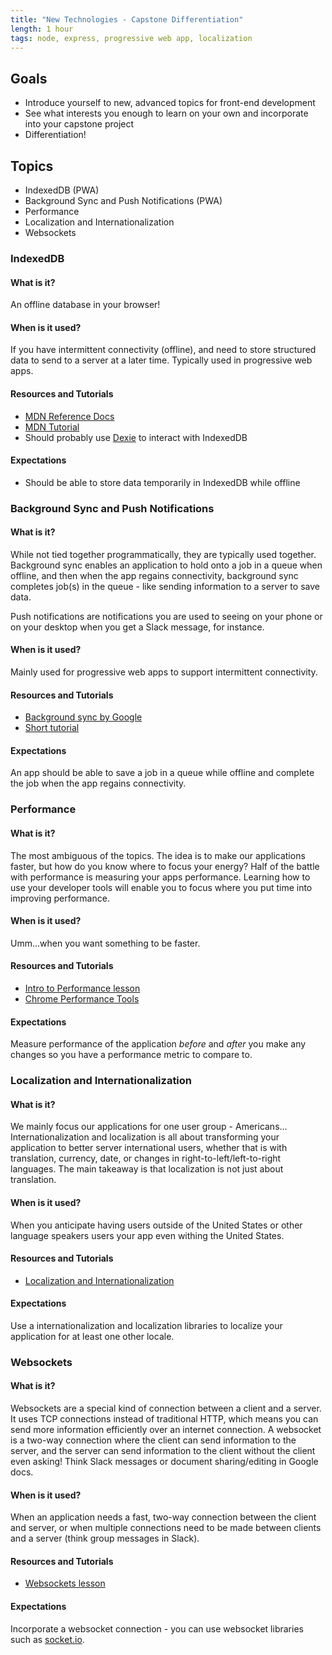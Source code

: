 ```yaml
---
title: "New Technologies - Capstone Differentiation"
length: 1 hour
tags: node, express, progressive web app, localization
---
```


## Goals

- Introduce yourself to new, advanced topics for front-end development
- See what interests you enough to learn on your own and incorporate into your capstone project
- Differentiation!

## Topics

* IndexedDB (PWA)
* Background Sync and Push Notifications (PWA)
* Performance
* Localization and Internationalization
* Websockets

### IndexedDB

#### What is it?
An offline database in your browser!

#### When is it used?
If you have intermittent connectivity (offline), and need to store structured data to send to a server at a later time. Typically used in progressive web apps.

#### Resources and Tutorials
* [MDN Reference Docs](https://developer.mozilla.org/en-US/docs/Web/API/IndexedDB_API)
* [MDN Tutorial](https://developer.mozilla.org/en-US/docs/Web/API/IndexedDB_API/Using_IndexedDB)
* Should probably use [Dexie](http://dexie.org/) to interact with IndexedDB

#### Expectations
* Should be able to store data temporarily in IndexedDB while offline


### Background Sync and Push Notifications

#### What is it?
While not tied together programmatically, they are typically used together. Background sync enables an application to hold onto a job in a queue when offline, and then 
when the app regains connectivity, background sync completes job(s) in the queue - like sending information to a server to save data.

Push notifications are notifications you are used to seeing on your phone or on your desktop when you get a Slack message, for instance.

#### When is it used?
Mainly used for progressive web apps to support intermittent connectivity.

#### Resources and Tutorials
* [Background sync by Google](https://developers.google.com/web/updates/2015/12/background-sync)
* [Short tutorial](https://notes.eellson.com/2018/02/11/chrome-the-background-sync-api-and-exponential-backoff/)

#### Expectations
An app should be able to save a job in a queue while offline and complete the job when the app regains connectivity.

### Performance

#### What is it?
The most ambiguous of the topics. The idea is to make our applications faster, but how do you know where to focus your energy? Half of the battle with performance is 
measuring your apps performance. Learning how to use your developer tools will enable you to focus where you put time into improving performance.

#### When is it used?
Umm...when you want something to be faster.

#### Resources and Tutorials
* [Intro to Performance lesson](http://frontend.turing.io/lessons/module-4/intro-to-performance.html)
* [Chrome Performance Tools](https://developers.google.com/web/tools/chrome-devtools/evaluate-performance/reference)

#### Expectations
Measure performance of the application _before_ and _after_ you make any changes so you have a performance metric to compare to.


### Localization and Internationalization

#### What is it?
We mainly focus our applications for one user group - Americans... Internationalization and localization is all about transforming your application to better 
server international users, whether that is with translation, currency, date, or changes in right-to-left/left-to-right languages. The main takeaway is that 
localization is not just about translation.

#### When is it used?
When you anticipate having users outside of the United States or other language speakers users your app even withing the United States.

#### Resources and Tutorials
* [Localization and Internationalization](http://frontend.turing.io/lessons/module-4/localization.html)

#### Expectations
Use a internationalization and localization libraries to localize your application for at least one other locale.

### Websockets

#### What is it?
Websockets are a special kind of connection between a client and a server. It uses TCP connections instead of traditional HTTP, which means you can send more information 
efficiently over an internet connection. A websocket is a two-way connection where the client can send information to the server, and the server can send information 
to the client without the client even asking! Think Slack messages or document sharing/editing in Google docs.

#### When is it used?
When an application needs a fast, two-way connection between the client and server, or when multiple connections need to be made between clients and a server (think 
group messages in Slack).

#### Resources and Tutorials
* [Websockets lesson](http://frontend.turing.io/lessons/module-4/websockets.html)

#### Expectations
Incorporate a websocket connection - you can use websocket libraries such as [socket.io](https://socket.io/).
